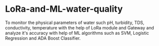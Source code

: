 # LoRa-and-ML-water-quality
To monitor the physical parameters of water such pH, turbidity, TDS, conductivity, temperature with the help of LoRa module and Gateway and analyze it's accuracy with help of ML algorithms such as SVM, Logistic Regression and ADA Boost Classifier.
